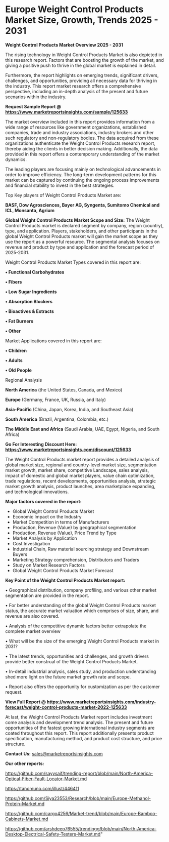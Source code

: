  # Europe Weight Control Products Market Size, Growth, Trends 2025 - 2031

<Strong> Weight Control Products Market Overview 2025 - 2031</strong>

The rising technology in Weight Control Products Market is also depicted in this research report. Factors that are boosting the growth of the market, and giving a positive push to thrive in the global market is explained in detail.

Furthermore, the report highlights on emerging trends, significant drivers, challenges, and opportunities, providing all necessary data for thriving in the industry. This report market research offers a comprehensive perspective, including an in-depth analysis of the present and future scenarios within the industry.

<strong>Request Sample Report @ <a href=https://www.marketreportsinsights.com/sample/125633>https://www.marketreportsinsights.com/sample/125633</a></strong>

The market overview included in this report provides information from a wide range of resources like government organizations, established companies, trade and industry associations, industry brokers and other such regulatory and non-regulatory bodies. The data acquired from these organizations authenticate the Weight Control Products research report, thereby aiding the clients in better decision making. Additionally, the data provided in this report offers a contemporary understanding of the market dynamics.

The leading players are focusing mainly on technological advancements in order to improve efficiency. The long-term development patterns for this market can be captured by continuing the ongoing process improvements and financial stability to invest in the best strategies.

Top Key players of Weight Control Products Market are:

<strong>BASF, Dow Agrosciences, Bayer AG, Syngenta, Sumitomo Chemical and ICL, Monsanta, Agrium</strong>

<strong><b>Global Weight Control Products Market Scope and Size:</b></strong>
The Weight Control Products market is declared segment by company, region (country), type, and application. Players, stakeholders, and other participants in the global Weight Control Products market will gain the market scope as they use the report as a powerful resource. The segmental analysis focuses on revenue and product by type and application and the forecast period of 2025-2031.

Weight Control Products Market Types covered in this report are:

<strong>• Functional Carbohydrates

• Fibers

• Low Sugar Ingredients

• Absorption Blockers

• Bioactives & Extracts

• Fat Burners

• Other</strong>

Market Applications covered in this report are:

<strong>• Children

• Adults

• Old People</strong> 

Regional Analysis

<strong>North America</strong> (the United States, Canada, and Mexico)

<strong>Europe</strong> (Germany, France, UK, Russia, and Italy)

<strong>Asia-Pacific</strong> (China, Japan, Korea, India, and Southeast Asia)

<strong>South America</strong> (Brazil, Argentina, Colombia, etc.)

<strong>The Middle East and Africa</strong> (Saudi Arabia, UAE, Egypt, Nigeria, and South Africa)

<strong>Go For Interesting Discount Here: <a href=https://www.marketreportsinsights.com/discount/125633>https://www.marketreportsinsights.com/discount/125633</a></strong>

The Weight Control Products market report provides a detailed analysis of global market size, regional and country-level market size, segmentation market growth, market share, competitive Landscape, sales analysis, impact of domestic and global market players, value chain optimization, trade regulations, recent developments, opportunities analysis, strategic market growth analysis, product launches, area marketplace expanding, and technological innovations.

<strong><b>Major factors covered in the report:</b></strong>
<ul>
  <li>Global Weight Control Products Market </li>
  <li>Economic Impact on the Industry</li>
  <li>Market Competition in terms of Manufacturers</li>
  <li>Production, Revenue (Value) by geographical segmentation</li>
  <li>Production, Revenue (Value), Price Trend by Type</li>
  <li>Market Analysis by Application</li>
  <li>Cost Investigation</li>
  <li>Industrial Chain, Raw material sourcing strategy and Downstream Buyers</li>
  <li>Marketing Strategy comprehension, Distributors and Traders</li>
  <li>Study on Market Research Factors</li>
  <li>Global Weight Control Products Market Forecast</li>
</ul>

<strong><b>Key Point of the Weight Control Products Market report:</b></strong>

• Geographical distribution, company profiling, and various other market segmentation are provided in the report.

• For better understanding of the global Weight Control Products market status, the accurate market valuation which comprises of size, share, and revenue are also covered.

• Analysis of the competitive dynamic factors better extrapolate the complete market overview

• What will be the size of the emerging Weight Control Products market in 2031?

• The latest trends, opportunities and challenges, and growth drivers provide better construal of the Weight Control Products Market.

• In-detail industrial analysis, sales study, and production understanding shed more light on the future market growth rate and scope.

• Report also offers the opportunity for customization as per the customer request.

<strong><b>View Full Report @ <a href=https://www.marketreportsinsights.com/industry-forecast/weight-control-products-market-2022-125633>https://www.marketreportsinsights.com/industry-forecast/weight-control-products-market-2022-125633</a></b></strong>


At last, the Weight Control Products Market report includes investment come analysis and development trend analysis. The present and future opportunities of the fastest growing international industry segments are coated throughout this report. This report additionally presents product specification, manufacturing method, and product cost structure, and price structure.

<strong>Contact Us:</strong>
sales@marketreportsinsights.com

<strong>Our other reports:</strong>

<a href=https://github.com/sayysaif/trending-report/blob/main/North-America-Optical-Fiber-Fault-Locator-Market.md>https://github.com/sayysaif/trending-report/blob/main/North-America-Optical-Fiber-Fault-Locator-Market.md</a>

<a href=https://tanomuno.com/illust/446411>https://tanomuno.com/illust/446411</a>

<a href=https://github.com/Siya23553/Research/blob/main/Europe-Methanol-Protein-Market.md>https://github.com/Siya23553/Research/blob/main/Europe-Methanol-Protein-Market.md</a>

<a href=https://github.com/cargo4256/Market-trend/blob/main/Europe-Bamboo-Cabinets-Market.md>https://github.com/cargo4256/Market-trend/blob/main/Europe-Bamboo-Cabinets-Market.md</a>

<a href=https://github.com/arshdeep76555/trendingg/blob/main/North-America-Desktop-Electrical-Safety-Testers-Market.md>https://github.com/arshdeep76555/trendingg/blob/main/North-America-Desktop-Electrical-Safety-Testers-Market.md</a>"
